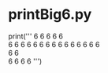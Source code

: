 # printBig6.py
print('''
    6 6 6 6
   6      
  6
 6  6 6 6 6
6 6        6
6           6
6            6
 6          6  
  6        6     
   6 6 6 6
''')
